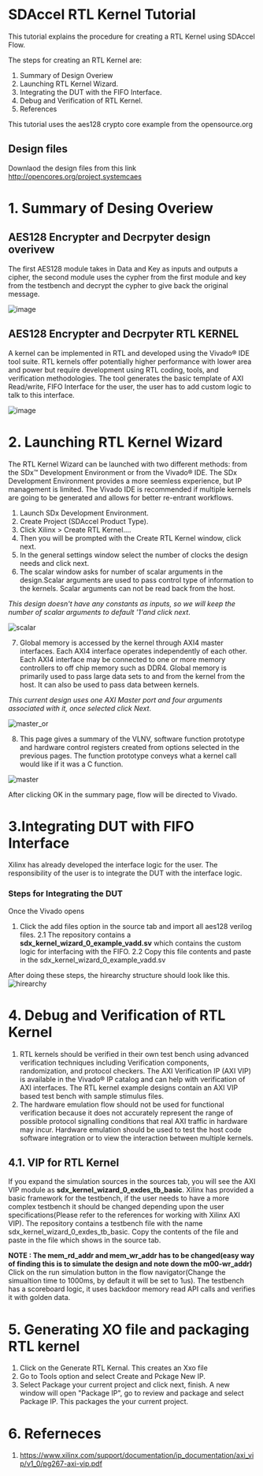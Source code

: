 # SDAccel RTL Kernel Tutorial

This tutorial explains the procedure for creating a RTL Kernel using SDAccel Flow. 

The steps for creating an RTL Kernel are:
1. Summary of Design Overiew 
2. Launching RTL Kernel Wizard.  
3. Integrating the DUT with the FIFO Interface.
4. Debug and Verification of RTL Kernel. 
5. References

This tutorial uses the aes128 crypto core example from the opensource.org  

## Design files 
Downlaod the design files from this link http://opencores.org/project,systemcaes  

# 1. Summary of Desing Overiew

## AES128 Encrypter and Decrpyter design overivew
   The first AES128 module takes in Data and Key as inputs and outputs a cipher, the second module uses the cypher from the first module and key from the testbench and decrypt the cypher to give back the original message.
   
   ![image](https://user-images.githubusercontent.com/32319498/31142684-e1b2e09c-a82f-11e7-9741-ce0f1c4ce054.png)
		

## AES128 Encrypter and Decrpyter RTL KERNEL
   A kernel can be implemented in RTL and developed using the Vivado® IDE tool suite. RTL kernels offer potentially higher performance with lower area and power but require development using RTL coding, tools, and verification methodologies. The tool generates the basic template of AXI Read/write, FIFO Interface for the user, the user has to add custom logic to talk to this interface. 
   
![image](https://user-images.githubusercontent.com/32319498/31147244-1b121048-a83e-11e7-83e6-a3f534f62ade.png)
		
# 2. Launching RTL Kernel Wizard
The RTL Kernel Wizard can be launched with two different methods: from the SDx™ Development Environment or from the Vivado® IDE. The SDx Development Environment provides a more seemless experience, but IP management is limited. The Vivado IDE is recommended if multiple kernels are going to be generated and allows for better re-entrant workflows.
1. Launch SDx Development Environment.
2. Create Project (SDAccel Product Type).
3. Click Xilinx > Create RTL Kernel....			
4. Then you will be prompted with the Create RTL Kernel window, click next. 
5. In the general settings window select the number of clocks the design needs and click next.
6. The scalar window asks for number of scalar arguments in the design.Scalar arguments are used to pass control type of information to the kernels. Scalar arguments can not be read back from the host. 

_This design doesn't have any constants as inputs, so we will keep the number of scalar arguments to default '1'and click next_.

![scalar](https://user-images.githubusercontent.com/32319498/31472131-aba90efe-aea1-11e7-9892-721ef5501b52.PNG)

7. Global memory is accessed by the kernel through AXI4 master interfaces. Each AXI4 interface operates independently of each other. Each AXI4 interface may be connected to one or more memory controllers to off chip memory such as DDR4. Global memory is primarily used to pass large data sets to and from the kernel from the host. It can also be used to pass data between kernels. 

_This current design uses one AXI Master port and four arguments associated with it, once selected click Next_.

![master_or](https://user-images.githubusercontent.com/32319498/31472114-83e8981c-aea1-11e7-9e60-959aa3c37392.PNG)

8. This page gives a summary of the VLNV, software function prototype and hardware control registers created from options selected in the previous pages. The function prototype conveys what a kernel call would like if it was a C function.

![master](https://user-images.githubusercontent.com/32319498/31472098-6c37e25e-aea1-11e7-8b4d-205ec9b5b115.PNG)


After clicking OK in the summary page, flow will be directed to Vivado. 

# 3.Integrating DUT with FIFO Interface
 Xilinx has already developed the interface logic for the user. The responsibility of the user is to integrate the DUT with the interface logic.
 
### Steps for Integrating the DUT
Once the Vivado opens
1. Click the add files option in the source tab and import all aes128 verilog files.
2.1 The repository contains a **sdx_kernel_wizard_0_example_vadd.sv** which contains the custom logic for interfacing with the FIFO.
2.2 Copy this file contents and paste in the sdx_kernel_wizard_0_example_vadd.sv

After doing these steps, the hirearchy structure should look like this.
![hirearchy](https://user-images.githubusercontent.com/32319498/31472066-3ba660ac-aea1-11e7-831a-6b67a148cef3.PNG)



# 4. Debug and Verification of RTL Kernel
1. RTL kernels should be verified in their own test bench using advanced verification techniques including Verification components, randomization, and protocol checkers. The AXI Verification IP (AXI VIP) is available in the Vivado® IP catalog and can help with verification of AXI interfaces. The RTL kernel example designs contain an AXI VIP based test bench with sample
stimulus files. 
2. The hardware emulation flow should not be used for functional verification because it does not accurately represent the range of possible protocol signalling conditions that real AXI traffic in hardware may incur. Hardware emulation should be used to test the host code software integration or to view the interaction between multiple kernels.
## 4.1. VIP for RTL Kernel 
   If you expand the simulation sources in the sources tab, you will see the AXI VIP module as **sdx_kernel_wizard_0_exdes_tb_basic**. Xilinx has provided a basic framework for the testbench, if the user needs to have a more complex testbench it should be changed depending upon the user specifications(Please refer to the references for working with Xilinx AXI VIP). The repository contains a testbench file with the name sdx_kernel_wizard_0_exdes_tb_basic. Copy the contents of the file and paste in the file which shows in the source tab. 

**NOTE : The mem_rd_addr and mem_wr_addr has to be changed(easy way of finding this is to simulate the design and note down the m00-wr_addr)**
Click on the run simulation button in the flow navigator(Change the simualtion time to 1000ms, by default it will be set to 1us). The testbench has a scoreboard logic, it uses backdoor memory read API calls and verifies it with golden data.
# 5. Generating XO file and packaging RTL kernel
 1. Click on the Generate RTL Kernal. This creates an Xxo file
 2. Go to Tools option and select Create and Pckage New IP.
 3. Select Package your current project and click next, finish. A new window will open "Package IP", go to review and package and select Package IP. This packages the your current project.
 
# 6. Referneces
1. https://www.xilinx.com/support/documentation/ip_documentation/axi_vip/v1_0/pg267-axi-vip.pdf
